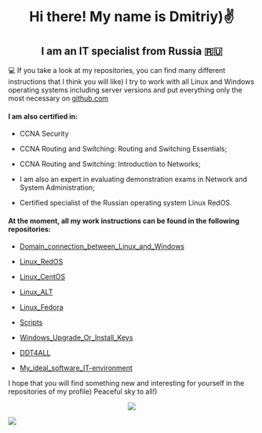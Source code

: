 <h1 align="center"> Hi there! My name is Dmitriy)✌️
<h2 align="center"> I am an IT specialist from Russia 🇷🇺</h2>

💻 If you take a look at my repositories, you can find many different instructions that I think you will like) I try to work with all Linux and Windows operating systems including server versions and put everything only the most necessary on [github.com](https://github.com/)
  
<h4> I am also certified in:</h4>
  
- CCNA Security
  
- CCNA Routing and Switching: Routing and Switching Essentials;

- CCNA Routing and Switching: Introduction to Networks;
  
- I am also an expert in evaluating demonstration exams in Network and System Administration;
  
- Certified specialist of the Russian operating system Linux RedOS.

<h4> At the moment, all my work instructions can be found in the following repositories:</h4>
  
- [Domain_connection_between_Linux_and_Windows](https://github.com/dimoroz772/Domain_connection_between_Linux_and_Windows)
  
- [Linux_RedOS](https://github.com/dimoroz772/Linux_RedOS)
  
- [Linux_CentOS](https://github.com/dimoroz772/Linux_CentOS)
  
- [Linux_ALT](https://github.com/dimoroz772/Linux_ALT)
  
- [Linux_Fedora](https://github.com/dimoroz772/Linux_Fedora)
  
- [Scripts](https://github.com/dimoroz772/Scripts)
  
- [Windows_Upgrade_Or_Install_Keys](https://github.com/dimoroz772/Windows_Upgrade_Or_Install_Keys/blob/main/README.md)
  
- [DDT4ALL](https://github.com/dimoroz772/DDT4ALL)

- [My_ideal_software_IT-environment](https://github.com/dimoroz772/My_ideal_software_IT-environment)
  
I hope that you will find something new and interesting for yourself in the repositories of my profile) Peaceful sky to all!)
  
<p align="center">
<a href="https://git.io/streak-stats"><img src="https://streak-stats.demolab.com?user=dimoroz772&theme=dark"/></a>
</p>

![](https://komarev.com/ghpvc/?username=dimoroz772)
